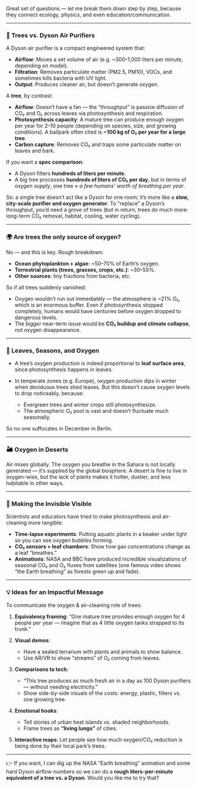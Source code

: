 Great set of questions — let me break them down step by step, because they connect ecology, physics, and even education/communication.

---

### 🌳 Trees vs. Dyson Air Purifiers

A Dyson air purifier is a compact engineered system that:

* **Airflow**: Moves a set volume of air (e.g. \~300–1,000 liters per minute, depending on model).
* **Filtration**: Removes particulate matter (PM2.5, PM10), VOCs, and sometimes kills bacteria with UV light.
* **Output**: Produces cleaner air, but doesn’t generate oxygen.

A **tree**, by contrast:

* **Airflow**: Doesn’t have a fan — the “throughput” is passive diffusion of CO₂ and O₂ across leaves via photosynthesis and respiration.
* **Photosynthesis capacity**: A mature tree can produce enough oxygen per year for 2–10 people (depending on species, size, and growing conditions). A ballpark often cited is **\~100 kg of O₂ per year for a large tree**.
* **Carbon capture**: Removes CO₂ and traps some particulate matter on leaves and bark.

If you want a **spec comparison**:

* A Dyson filters **hundreds of liters per minute**.
* A big tree processes **hundreds of liters of CO₂ per day**, but in terms of *oxygen supply*, one tree ≈ *a few humans’ worth of breathing per year*.

So: a single tree doesn’t act like a Dyson for one room; it’s more like a **slow, city-scale purifier and oxygen generator**. To “replace” a Dyson’s throughput, you’d need a *grove* of trees (but in return, trees do much more: long-term CO₂ removal, habitat, cooling, water cycling).

---

### 🌍 Are trees the only source of oxygen?

No — and this is key. Rough breakdown:

* **Ocean phytoplankton + algae**: \~50–70% of Earth’s oxygen.
* **Terrestrial plants (trees, grasses, crops, etc.)**: \~30–50%.
* **Other sources**: tiny fractions from bacteria, etc.

So if all trees suddenly vanished:

* Oxygen wouldn’t run out immediately — the atmosphere is \~21% O₂, which is an enormous buffer. Even if photosynthesis stopped completely, humans would have centuries before oxygen dropped to dangerous levels.
* The *bigger* near-term issue would be **CO₂ buildup and climate collapse**, not oxygen disappearance.

---

### 🍂 Leaves, Seasons, and Oxygen

* A tree’s oxygen production is indeed proportional to **leaf surface area**, since photosynthesis happens in leaves.
* In temperate zones (e.g. Europe), oxygen production dips in winter when deciduous trees shed leaves. But this doesn’t cause oxygen levels to drop noticeably, because:

  * Evergreen trees and winter crops still photosynthesize.
  * The atmospheric O₂ pool is vast and doesn’t fluctuate much seasonally.

So no one suffocates in December in Berlin.

---

### 🏜️ Oxygen in Deserts

Air mixes globally. The oxygen you breathe in the Sahara is not locally generated — it’s supplied by the global biosphere. A desert is fine to live in oxygen-wise, but the lack of plants makes it hotter, dustier, and less habitable in other ways.

---

### 👀 Making the Invisible Visible

Scientists and educators have tried to make photosynthesis and air-cleaning more tangible:

* **Time-lapse experiments**: Putting aquatic plants in a beaker under light so you can see oxygen bubbles forming.
* **CO₂ sensors + leaf chambers**: Show how gas concentrations change as a leaf “breathes.”
* **Animations**: NASA and BBC have produced incredible visualizations of seasonal CO₂ and O₂ fluxes from satellites (one famous video shows “the Earth breathing” as forests green up and fade).

---

### 💡 Ideas for an Impactful Message

To communicate the oxygen & air-cleaning role of trees:

1. **Equivalency framing**: “One mature tree provides enough oxygen for 4 people per year — imagine that as 4 little oxygen tanks strapped to its trunk.”
2. **Visual demos**:

   * Have a sealed terrarium with plants and animals to show balance.
   * Use AR/VR to show “streams” of O₂ coming from leaves.
3. **Comparisons to tech**:

   * “This tree produces as much fresh air in a day as 100 Dyson purifiers — without needing electricity.”
   * Show side-by-side visuals of the costs: energy, plastic, filters vs. one growing tree.
4. **Emotional hooks**:

   * Tell stories of urban heat islands vs. shaded neighborhoods.
   * Frame trees as **“living lungs”** of cities.
5. **Interactive maps**: Let people see how much oxygen/CO₂ reduction is being done by their local park’s trees.

---

👉 If you want, I can dig up the NASA “Earth breathing” animation and some hard Dyson airflow numbers so we can do a **rough liters-per-minute equivalent of a tree vs. a Dyson**. Would you like me to try that?
